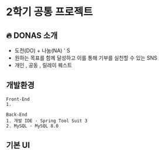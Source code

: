 2학기 공통 프로젝트
=================

## :fire: DONAS 소개
- 도전(DO) + 나눔(NA) ' S
- 원하는 목표를 함께 달성하고 이를 통해 기부를 실천할 수 있는 SNS
- 개인 , 공동 , 릴레이 퀘스트

## 개발환경
```
Front-End
1. 

Back-End
1. 개발 IDE - Spring Tool Suit 3
2. MySQL - MySQL 8.0
```

## 기본 UI

##


